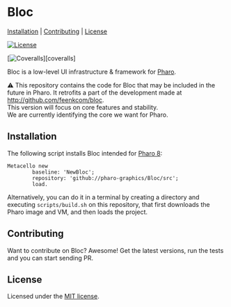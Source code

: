 # Bloc

[Installation](#installation) | [Contributing](#contributing) |  [License](#license)

[![License](https://img.shields.io/github/license/pharo-graphics/Bloc.svg?style=flat-square)][license]

[![Coveralls](https://img.shields.io/coveralls/pharo-graphics/Bloc.svg?style=flat-square)][coveralls]

Bloc is a low-level UI infrastructure & framework for [Pharo](http://pharo.org/).

:warning:
This repository contains the code for Bloc that may be included in the future in Pharo.
It retrofits a part of the development made at http://github.com/feenkcom/bloc.  
This version will focus on core features and stability.  
We are currently identifying the core we want for Pharo.

## Installation

The following script installs Bloc intended for [Pharo 8](https://pharo.org/download):

```smalltalk
Metacello new
        baseline: 'NewBloc';
        repository: 'github://pharo-graphics/Bloc/src';
        load.
```

Alternatively, you can do it in a terminal by creating a directory and executing `scripts/build.sh` on this repository, that first downloads the Pharo image and VM, and then loads the project.


## Contributing

Want to contribute on Bloc? Awesome!
Get the latest versions, run the tests and you can start sending PR.

## License

Licensed under the [MIT license][license].

[license]: ./LICENSE
[contributing]: ./CONTRIBUTING.md
